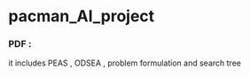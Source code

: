 # pacman_AI_project
<html>
<head>

</head>
<body> 
<h3>
PDF :
</h3>
<p> it includes PEAS , ODSEA , problem formulation and search tree </p>
<h3>  </h3>

</body>
</html>
